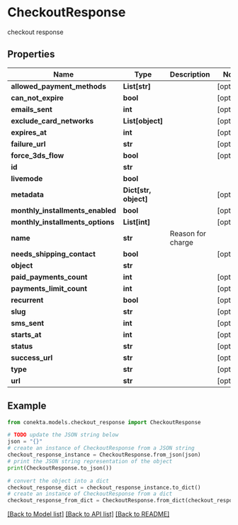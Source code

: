 # CheckoutResponse

checkout response

## Properties

Name | Type | Description | Notes
------------ | ------------- | ------------- | -------------
**allowed_payment_methods** | **List[str]** |  | [optional] 
**can_not_expire** | **bool** |  | [optional] 
**emails_sent** | **int** |  | [optional] 
**exclude_card_networks** | **List[object]** |  | [optional] 
**expires_at** | **int** |  | [optional] 
**failure_url** | **str** |  | [optional] 
**force_3ds_flow** | **bool** |  | [optional] 
**id** | **str** |  | 
**livemode** | **bool** |  | 
**metadata** | **Dict[str, object]** |  | [optional] 
**monthly_installments_enabled** | **bool** |  | [optional] 
**monthly_installments_options** | **List[int]** |  | [optional] 
**name** | **str** | Reason for charge | 
**needs_shipping_contact** | **bool** |  | [optional] 
**object** | **str** |  | 
**paid_payments_count** | **int** |  | [optional] 
**payments_limit_count** | **int** |  | [optional] 
**recurrent** | **bool** |  | [optional] 
**slug** | **str** |  | [optional] 
**sms_sent** | **int** |  | [optional] 
**starts_at** | **int** |  | [optional] 
**status** | **str** |  | [optional] 
**success_url** | **str** |  | [optional] 
**type** | **str** |  | [optional] 
**url** | **str** |  | [optional] 

## Example

```python
from conekta.models.checkout_response import CheckoutResponse

# TODO update the JSON string below
json = "{}"
# create an instance of CheckoutResponse from a JSON string
checkout_response_instance = CheckoutResponse.from_json(json)
# print the JSON string representation of the object
print(CheckoutResponse.to_json())

# convert the object into a dict
checkout_response_dict = checkout_response_instance.to_dict()
# create an instance of CheckoutResponse from a dict
checkout_response_from_dict = CheckoutResponse.from_dict(checkout_response_dict)
```
[[Back to Model list]](../README.md#documentation-for-models) [[Back to API list]](../README.md#documentation-for-api-endpoints) [[Back to README]](../README.md)


